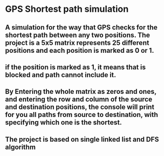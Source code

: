 # GPS Shortest path simulation
## A simulation for the way that GPS checks for the shortest path between any two positions. The project is a 5x5 matrix represents 25 different positions and each position is marked as 0 or 1.
## if the position is marked as 1, it means that is blocked and path cannot include it.
## By Entering the whole matrix as zeros and ones, and entering the row and column of the source and destination positions, the console will print for you all paths from source to destination, with specifying which one is the shortest.
## The project is based on single linked list and DFS algorithm
